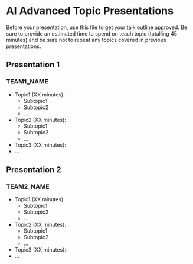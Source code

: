 # AI Advanced Topic Presentations

Before your presentation, use this file to get your talk outline approved. Be
sure to provide an estimated time to spend on teach topic (totalling 45 minutes)
and be sure not to repeat any topics covered in previous presentations.

## Presentation 1
### TEAM1_NAME

- Topic1 (XX minutes):
  - Subtopic1
  - Subtopic2
  - ...
- Topic2 (XX minutes):
  - Subtopic1
  - Subtopic2
  - ...
- Topic3 (XX minutes):
- ...


## Presentation 2
### TEAM2_NAME

- Topic1 (XX minutes):
  - Subtopic1
  - Subtopic2
  - ...
- Topic2 (XX minutes):
  - Subtopic1
  - Subtopic2
  - ...
- Topic3 (XX minutes):
- ...
